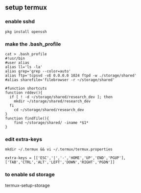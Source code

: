 ## setup termux

### enable sshd
```
pkg install openssh
```

### make the .bash_profile
```
cat > .bash_profile
#!usr/bin
#user alias
alias ll='ls -la'
alias grep='grep --color=auto'
alias ftp='tcpsvd -vE 0.0.0.0 1024 ftpd -w ./storage/shared'
#alias sharefile='filebrowser -r ~/storage/shared'

#function shortcuts
function rddev(){
  if [ ! -d ~/storage/shared/research_dev ]; then
    mkdir ~/storage/shared/research_dev
  fi
	cd ~/storage/shared/research_dev
}
function findfile(){
	find ~/storage/shared/ -iname *$1*
}

```
### edit extra-keys
```
mkdir ~/.termux && vi ~/.termux/termux.properties

extra-keys = [['ESC','|','-','HOME','UP','END','PGUP'],['TAB','CTRL','ALT','LEFT','DOWN','RIGHT','PGDN']]

```
### to enable sd storage
termux-setup-storage
